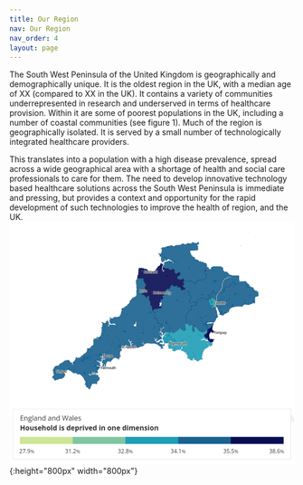 ```yaml
---
title: Our Region
nav: Our Region
nav_order: 4
layout: page
---
```

The South West Peninsula of the United Kingdom is geographically and demographically unique. It is the oldest region in the UK, with a median age of XX (compared to XX in the UK). It contains a variety of communities underrepresented in research and underserved in terms of healthcare provision. Within it are some of poorest populations in the UK, including a number of coastal communities (see figure 1). Much of the region is geographically isolated. It is served by a small number of technologically integrated healthcare providers. 

This translates into a population with a high disease prevalence, spread across a wide geographical area with a shortage of health and social care professionals to care for them. The need to develop innovative technology based healthcare solutions across the South West Peninsula is immediate and pressing, but provides a context and opportunity for the rapid development of such technologies to improve the health of region, and the UK.  
![image tooltip here](/assets/img/south_west_region.png){:height="800px" width="800px"}